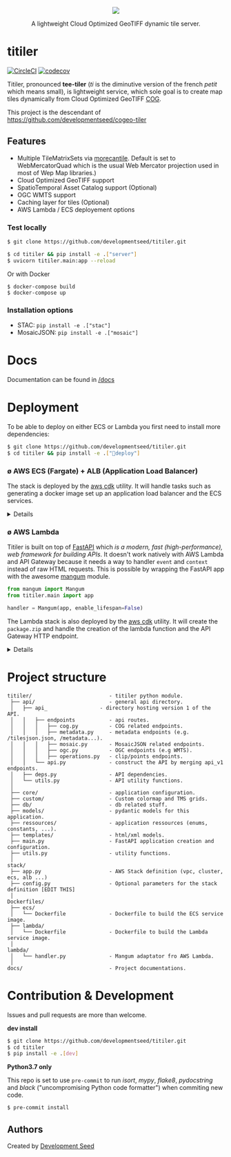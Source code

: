 
<p align="center">
  <img src="https://user-images.githubusercontent.com/10407788/84913491-99c3ac80-b088-11ea-846d-75db9e3ab31c.jpg"/>
  <p align="center">A lightweight Cloud Optimized GeoTIFF dynamic tile server.</p>
</p>

# titiler

[![CircleCI](https://circleci.com/gh/developmentseed/titiler.svg?style=svg)](https://circleci.com/gh/developmentseed/titiler)
[![codecov](https://codecov.io/gh/developmentseed/titiler/branch/master/graph/badge.svg)](https://codecov.io/gh/developmentseed/titiler)

Titiler, pronounced **tee-tiler** (*ti* is the diminutive version of the french *petit* which means small), is lightweight service, which sole goal is to create map tiles dynamically from Cloud Optimized GeoTIFF [COG](cogeo.org).

This project is the descendant of https://github.com/developmentseed/cogeo-tiler

## Features

- Multiple TileMatrixSets via [morecantile](https://github.com/developmentseed/morecantile). Default is set to WebMercatorQuad which is the usual Web Mercator projection used in most of Wep Map libraries.)
- Cloud Optimized GeoTIFF support
- SpatioTemporal Asset Catalog support (Optional)
- OGC WMTS support
- Caching layer for tiles (Optional)
- AWS Lambda / ECS deployement options

### Test locally
```bash
$ git clone https://github.com/developmentseed/titiler.git

$ cd titiler && pip install -e .["server"]
$ uvicorn titiler.main:app --reload
```
Or with Docker
```
$ docker-compose build
$ docker-compose up 
```

### Installation options
 
- STAC: `pip install -e .["stac"]`
- MosaicJSON: `pip install -e .["mosaic"]`


# Docs

Documentation can be found in [/docs](docs/)


# Deployment

To be able to deploy on either ECS or Lambda you first need to install more dependencies:

```bash
$ git clone https://github.com/developmentseed/titiler.git
$ cd titiler && pip install -e .["deploy"]
```

### ø AWS ECS (Fargate) + ALB (Application Load Balancer)
The stack is deployed by the [aws cdk](https://aws.amazon.com/cdk/) utility. It will handle tasks such as generating a docker image set up an application load balancer and the ECS services.

<details>

1. Instal cdk and set up CDK in your AWS account - Only need once per account
```bash
$ npm install cdk -g

$ cdk bootstrap # Deploys the CDK toolkit stack into an AWS environment

# in specific region
$ cdk bootstrap aws://${AWS_ACCOUNT_ID}/eu-central-1
```

2. Pre-Generate CFN template
```bash
$ cdk synth  # Synthesizes and prints the CloudFormation template for this stack
```

3. Edit [stack/config.py](stack/config.py)

```python
PROJECT_NAME = os.environ.get("PROJECT", "titiler")
STAGE = os.environ.get("STAGE", "dev")

# // Service config
# Min/Max Number of ECS images
MIN_ECS_INSTANCES = 2
MAX_ECS_INSTANCES = 50

# CPU value      |   Memory value
# 256 (.25 vCPU) | 0.5 GB, 1 GB, 2 GB
# 512 (.5 vCPU)  | 1 GB, 2 GB, 3 GB, 4 GB
# 1024 (1 vCPU)  | 2 GB, 3 GB, 4 GB, 5 GB, 6 GB, 7 GB, 8 GB
# 2048 (2 vCPU)  | Between 4 GB and 16 GB in 1-GB increments
# 4096 (4 vCPU)  | Between 8 GB and 30 GB in 1-GB increments
TASK_CPU = 1024
TASK_MEMORY = 2048
```

4. Deploy  
```bash
$ cdk deploy titiler-ecs-dev # Deploys the stack(s) titiler-ecs-dev in stack/app.py
```

</details>


### ø AWS Lambda 

Titiler is built on top of [FastAPI](https://github.com/tiangolo/fastapi) which *is a modern, fast (high-performance), web framework for building APIs*. It doesn't work natively with AWS Lambda and API Gateway because it needs a way to handler `event` and `context` instead of raw HTML requests. This is possible by wrapping the FastAPI app with the awesome [mangum](https://github.com/erm/mangum) module.


```python
from mangum import Mangum
from titiler.main import app

handler = Mangum(app, enable_lifespan=False)
```

The Lambda stack is also deployed by the [aws cdk](https://aws.amazon.com/cdk/) utility. It will create the `package.zip` and handle the creation of the lambda function and the API Gateway HTTP endpoint.

<details>

1. Instal cdk and set up CDK in your AWS account - Only need once per account
```bash
$ npm install cdk -g

$ cdk bootstrap # Deploys the CDK toolkit stack into an AWS environment

# in specific region
$ cdk bootstrap aws://${AWS_ACCOUNT_ID}/eu-central-1
```

2. Pre-Generate CFN template
```bash
$ cdk synth  # Synthesizes and prints the CloudFormation template for this stack
```

3. Edit [stack/config.py](stack/config.py)

```python
PROJECT_NAME = "titiler"
PROJECT_NAME = os.environ.get("PROJECT", "titiler")
...
TIMEOUT: int = 10
MEMORY: int = 512
MAX_CONCURRENT: int = 500
```

4. Deploy  
```bash
$ cdk deploy titiler-lambda-dev # Deploys the stack(s) titiler-lambda-dev in stack/app.py

# in specific region
$ AWS_DEFAULT_REGION=eu-central-1 AWS_REGION=eu-central-1 cdk deploy titiler-lambda-dev 
```

</details>

# Project structure

```
titiler/                         - titiler python module.
 ├── api/                        - general api directory.
 │   ├── api_                 - directory hosting version 1 of the API.
 │   │   ├── endpoints           - api routes.
 │   │   │   ├── cog.py          - COG related endpoints.
 │   │   │   ├── metadata.py     - metadata endpoints (e.g. /tilesjson.json, /metadata...).
 │   │   │   ├── mosaic.py       - MosaicJSON related endpoints.
 │   │   │   ├── ogc.py          - OGC endpoints (e.g WMTS).
 │   │   │   ├── operations.py   - clip/points endpoints.
 │   │   └── api.py              - construct the API by merging api_v1 endpoints.
 │   ├── deps.py                 - API dependencies.
 │   └── utils.py                - API utility functions.
 │
 ├── core/                       - application configuration.
 ├── custom/                     - Custom colormap and TMS grids.
 ├── db/                         - db related stuff.
 ├── models/                     - pydantic models for this application.
 ├── ressources/                 - application ressources (enums, constants, ...).
 ├── templates/                  - html/xml models.
 ├── main.py                     - FastAPI application creation and configuration.
 ├── utils.py                    - utility functions.
 │
stack/
 ├── app.py                      - AWS Stack definition (vpc, cluster, ecs, alb ...)
 ├── config.py                   - Optional parameters for the stack definition [EDIT THIS]
 │
Dockerfiles/
 ├── ecs/
 │   └── Dockerfile              - Dockerfile to build the ECS service image.
 ├── lambda/
 │   └── Dockerfile              - Dockerfile to build the Lambda service image.
 │
lambda/
 │   └── handler.py              - Mangum adaptator fro AWS Lambda.
 │
docs/                            - Project documentations.

```

# Contribution & Development

Issues and pull requests are more than welcome.

**dev install**

```bash
$ git clone https://github.com/developmentseed/titiler.git
$ cd titiler
$ pip install -e .[dev]
```

**Python3.7 only**

This repo is set to use `pre-commit` to run *isort*, *mypy*, *flake8*, *pydocstring* and *black* ("uncompromising Python code formatter") when commiting new code.

```bash
$ pre-commit install
```

## Authors
Created by [Development Seed](<http://developmentseed.org>)


